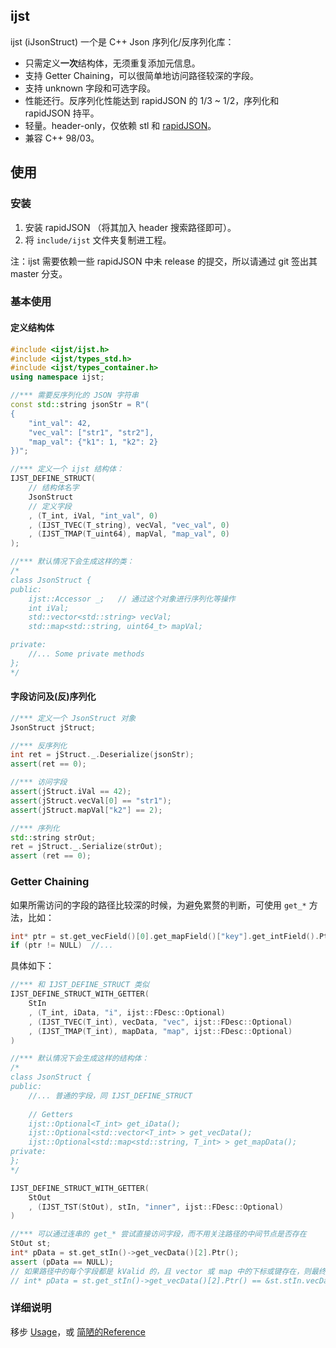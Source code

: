 ## ijst

ijst (iJsonStruct) 一个是 C++ Json 序列化/反序列化库：

- 只需定义**一次**结构体，无须重复添加元信息。
- 支持 Getter Chaining，可以很简单地访问路径较深的字段。
- 支持 unknown 字段和可选字段。
- 性能还行。反序列化性能达到 rapidJSON 的 1/3 ~ 1/2，序列化和 rapidJSON 持平。
- 轻量。header-only，仅依赖 stl 和 [rapidJSON](https://github.com/Tencent/rapidjson)。
- 兼容 C++ 98/03。

## 使用
### 安装
1. 安装 rapidJSON （将其加入 header 搜索路径即可）。
2. 将 `include/ijst` 文件夹复制进工程。

注：ijst 需要依赖一些 rapidJSON 中未 release 的提交，所以请通过 git 签出其 master 分支。

### 基本使用

#### 定义结构体
```cpp
#include <ijst/ijst.h>
#include <ijst/types_std.h>
#include <ijst/types_container.h>
using namespace ijst;

//*** 需要反序列化的 JSON 字符串
const std::string jsonStr = R"(
{
    "int_val": 42, 
    "vec_val": ["str1", "str2"], 
    "map_val": {"k1": 1, "k2": 2}
})";

//*** 定义一个 ijst 结构体：
IJST_DEFINE_STRUCT(
    // 结构体名字
    JsonStruct
    // 定义字段
    , (T_int, iVal, "int_val", 0)  
    , (IJST_TVEC(T_string), vecVal, "vec_val", 0)
    , (IJST_TMAP(T_uint64), mapVal, "map_val", 0)
);

//*** 默认情况下会生成这样的类：
/*
class JsonStruct {
public:
    ijst::Accessor _;   // 通过这个对象进行序列化等操作
    int iVal; 
    std::vector<std::string> vecVal; 
    std::map<std::string, uint64_t> mapVal; 

private:
    //... Some private methods
};
*/
```

#### 字段访问及(反)序列化
```cpp
//*** 定义一个 JsonStruct 对象
JsonStruct jStruct;

//*** 反序列化
int ret = jStruct._.Deserialize(jsonStr);
assert(ret == 0);

//*** 访问字段
assert(jStruct.iVal == 42);
assert(jStruct.vecVal[0] == "str1");
assert(jStruct.mapVal["k2"] == 2);

//*** 序列化
std::string strOut;
ret = jStruct._.Serialize(strOut);
assert (ret == 0);
```

### Getter Chaining
如果所需访问的字段的路径比较深的时候，为避免累赘的判断，可使用 `get_*` 方法，比如：

```cpp
int* ptr = st.get_vecField()[0].get_mapField()["key"].get_intField().Ptr();
if (ptr != NULL)  //...
```

具体如下：

```cpp
//*** 和 IJST_DEFINE_STRUCT 类似
IJST_DEFINE_STRUCT_WITH_GETTER(
    StIn
    , (T_int, iData, "i", ijst::FDesc::Optional)
    , (IJST_TVEC(T_int), vecData, "vec", ijst::FDesc::Optional)
    , (IJST_TMAP(T_int), mapData, "map", ijst::FDesc::Optional)
)

//*** 默认情况下会生成这样的结构体：
/*
class JsonStruct {
public:
    //... 普通的字段，同 IJST_DEFINE_STRUCT
    
    // Getters
    ijst::Optional<T_int> get_iData();
    ijst::Optional<std::vector<T_int> > get_vecData();
    ijst::Optional<std::map<std::string, T_int> > get_mapData();
private:
};
*/

IJST_DEFINE_STRUCT_WITH_GETTER(
    StOut
    , (IJST_TST(StOut), stIn, "inner", ijst::FDesc::Optional)
)

//*** 可以通过连串的 get_* 尝试直接访问字段，而不用关注路径的中间节点是否存在
StOut st;
int* pData = st.get_stIn()->get_vecData()[2].Ptr();
assert (pData == NULL);
// 如果路径中的每个字段都是 kValid 的，且 vector 或 map 中的下标或键存在，则最终得到的指针会指向该字段：
// int* pData = st.get_stIn()->get_vecData()[2].Ptr() == &st.stIn.vecData[2];
```

### 详细说明
移步 [Usage](doc/Usage.md)，或 [简陋的Reference](doc/Doxygen/html)